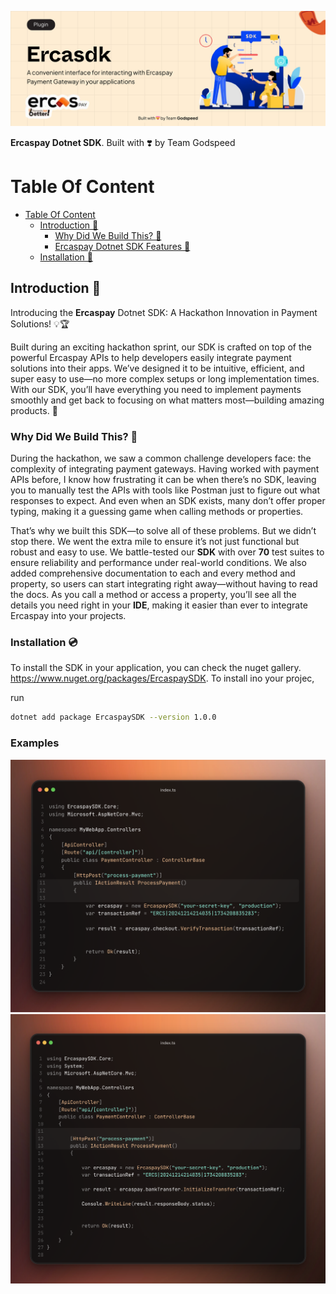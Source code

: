 ![](assets/header.png)

**Ercaspay Dotnet SDK**. Built with ❣️ by Team Godspeed

# Table Of Content
- [Table Of Content](#table-of-content)
    - [Introduction 🚀](#introduction-)
        - [Why Did We Build This? 🤔](#why-did-we-build-this-)
        - [Ercaspay Dotnet SDK Features 🚀](#ercaspay-dotnet-sdk-features-)
    - [Installation 💽](#installation-)

## Introduction 🚀

Introducing the **Ercaspay** Dotnet SDK: A Hackathon Innovation in Payment Solutions! 💡🏆

Built during an exciting hackathon sprint, our SDK is crafted on top of the powerful Ercaspay APIs to help developers easily integrate payment solutions into their apps. We’ve designed it to be intuitive, efficient, and super easy to use—no more complex setups or long implementation times. With our SDK, you’ll have everything you need to implement payments smoothly and get back to focusing on what matters most—building amazing products. 🚀

### Why Did We Build This? 🤔

During the hackathon, we saw a common challenge developers face: the complexity of integrating payment gateways. Having worked with payment APIs before, I know how frustrating it can be when there’s no SDK, leaving you to manually test the APIs with tools like Postman just to figure out what responses to expect. And even when an SDK exists, many don’t offer proper typing, making it a guessing game when calling methods or properties.

That’s why we built this SDK—to solve all of these problems. But we didn’t stop there. We went the extra mile to ensure it’s not just functional but robust and easy to use. We battle-tested our **SDK** with over **70** test suites to ensure reliability and performance under real-world conditions. We also added comprehensive documentation to each and every method and property, so users can start integrating right away—without having to read the docs. As you call a method or access a property, you’ll see all the details you need right in your **IDE**, making it easier than ever to integrate Ercaspay into your projects.



### Installation 💿
To install the SDK in your application, you can check the nuget gallery. <https://www.nuget.org/packages/ErcaspaySDK>. To install ino your projec, 

run 

```bash
dotnet add package ErcaspaySDK --version 1.0.0
```


### Examples

![Example 1](./Assets/img-1.png)
![Example 2](./Assets/img-2.png)
